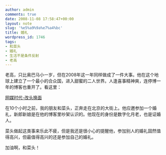 ```yaml
---
author: admin
comments: true
date: 2008-11-08 17:58:47+00:00
layout: note
slug: '%e5%a9%9a%e7%a4%bc'
title: 婚礼
wordpress_id: 1746
tags:
- 和菜头
- 婚礼
- 生活不是条件反射
- 老高
---
```


老高，只比奥巴马小一岁，但在2008年这一年同样做成了一件大事。他在这个地球上建立了一个最小的合众国，进入甜蜜的二人世界。人逢喜事精神爽，连停博一年的博客也重开了。看这里：  
  
[网媒时代-改头换面](http://www.golao.com/post/396.html)  
  
在10个小时之前，我的朋友和菜头，正奔走在北京的大街上。他应邀参加一个婚礼，新郎新娘是在他的博客里吵架认识的。他现在的身份是数字化月老，也是证婚人。  
  
菜头做起这类事来乐此不疲，但是我还是很小心的提醒他，参加别人的婚礼固然值得高兴，但最值得高兴的还是参加自己的婚礼。  
  
加油啊，和菜头！  


<blockquote></blockquote>

<blockquote></blockquote>
